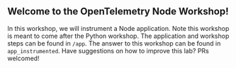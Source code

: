 ## Welcome to the OpenTelemetry Node Workshop!

In this workshop, we will instrument a Node application. Note this workshop
is meant to come after the Python workshop. The application and workshop steps can
be found in `/app`. The answer to this workshop can be found in
`app_instrumented`. Have suggestions on how to improve this lab? PRs welcomed!
